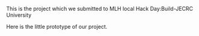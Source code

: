 This is the project which we submitted to MLH local Hack Day:Build-JECRC University


Here is the little prototype of our project.
